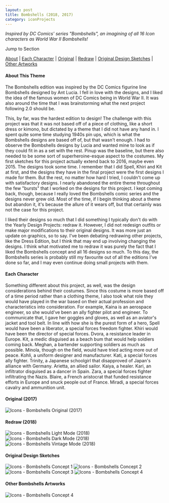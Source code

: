 ```yaml
---
layout: post
title: Bombshells (2018, 2017)
category: iconProjects
---
```

_Inspired by DC Comics' series "Bombshells", an imagining of all 16 Icon characters as World War II Bombshells!_ 


Jump to Section

[About](#about-this-theme)	|	[Each Character](#each-character)	|	[Original](#original-2017)	|	[Redraw](#redraw-2018)	|	[Original Design Sketches](#original-design-sketches)	|	[Other Artworks](#other-bombshells-artworks)

#### **About This Theme**
The Bombshells edition was inspired by the DC Comics figurine line Bombshells designed by Ant Lucia. I fell in love with the designs, and I liked the idea of the famous women of DC Comics being in World War II. It was also around the time that I was brainstorming what the next project following 2.0 should be. 

This, by far, was the hardest edition to design! The challenge with this project was that it was not based off of a piece of clothing, like a short dress or kimono, but dictated by a theme that I did not have any hand in. I spent quite some time studying 1940s pin ups, which is what the Bombshells designs are based off of, but that wasn't enough. I had to observe the Bombshells designs by Lucia and wanted mine to look as if they could fit in as a set with the rest. Pinup  was the baseline, but there also needed to be some sort of superheroine-esque aspect to the costumes. My first sketches for this project actually extend back to 2016, maybe even 2015. The designs took some time. I remember that I did Spell, Khiri and Kit at first, and the designs they have in the final project were the first designs I made for them. But the rest, no matter how hard I tried, I couldn't come up with satisfactory designs. I nearly abandoned the entire theme throughout the few "bursts" that I worked on the designs for this project. I kept coming back, though, because I really loved the Bombshells comic series and the designs never grew old. Most of the time, if I begin thinking about a theme but abandon it, it's because the allure of it wears off, but that certainly was not the case for this project.

I liked their designs so much that I did something I typically don't do with the Yearly Design Projects: redraw it. However, I did not redesign outfits or make major modifications to their original designs. It was more just an update on graphics, so to say. I've been debating redrawing other projects, like the Dress Edition, but I think that may end up involving changing the designs. I think what motivated me to redraw it was purely the fact that I liked the Bombshells concept and all 16 designs so much. To this day, the Bombshells series is probably still my favourite out of all the editions I've done so far, and I may even continue doing small projects with them.

#### **Each Character**
Something different about this project, as well, was the design considerations behind their costumes. Since this costume is more based off of a time period rather than a clothing theme, I also took what role they would have played in the war based on their actual profession and characteristics into consideration. For example, Kaina is an aerospace engineer, so she would've been an ally fighter pilot and engineer. To communicate that, I gave her goggles and gloves, as well as an aviator's jacket and tool belt. In line with how she is the purest form of a hero, Spell would have been a liberator, a special forces freedom fighter. Khiri would have been the director of special forces. Dvora, a resistance leader in Europe. Kit, a medic disguised as a beach bum that would help soldiers coming back. Meghan, a bartender supporting soldiers as much as possible. Minola, though on the field, would have tried acting more out of peace. Kohli, a uniform designer and manufacturer. Kati, a special forces ally fighter. Trinity, a Japanese schoolgirl that disapproved of Japan's alliance with Germany. Arietta, an allied sailor. Kaiya, a healer. Kari, an infiltrator disguised as a dancer in Spain. Zara, a special forces fighter infiltrating the Nazis. Blaire, a French aristocrat that funded resistance efforts in Europe and snuck people out of France. Miradi, a special forces cavalry and ammunition unit. 

#### **Original (2017)**

![Icons - Bombshells Original (2017)](/assets/artwork/IconProjects/Bombshells_Original.png) 

#### **Redraw (2018)**

![Icons - Bombshells Light Mode (2018)](/assets/artwork/IconProjects/Bombshells_LightMode.jpg) 
![Icons - Bombshells Dark Mode (2018)](/assets/artwork/IconProjects/Bombshells_DarkMode.jpg)
![Icons - Bombshells Vintage Mode (2018)](/assets/artwork/IconProjects/Bombshells_VintageMode.jpg)

#### **Original Design Sketches**

![Icons - Bombshells Concept 1](/assets/artwork/IconProjects/Bombshells_Concept1.png)
![Icons - Bombshells Concept 2](/assets/artwork/IconProjects/Bombshells_Concept2.png)
![Icons - Bombshells Concept 3](/assets/artwork/IconProjects/Bombshells_Concept3.png)
![Icons - Bombshells Concept 4](/assets/artwork/IconProjects/Bombshells_Concept4.png)

#### **Other Bombshells Artworks**

![Icons - Bombshells Concept 4](/assets/artwork/IconProjects/Bombshells_Pinups.jpg)